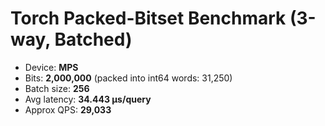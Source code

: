 # Torch Packed-Bitset Benchmark (3-way, Batched)
- Device: **MPS**
- Bits: **2,000,000**  (packed into int64 words: 31,250)
- Batch size: **256**
- Avg latency: **34.443 µs/query**
- Approx QPS: **29,033**
